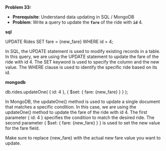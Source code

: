 **Problem 33:**

- **Prerequisite**: Understand data updating in SQL / MongoDB
- **Problem**: Write a query to update the **`fare`** of the ride with **`id`** 4.


**sql**

UPDATE Rides
SET fare = {new_fare}
WHERE id = 4;

In SQL, the UPDATE statement is used to modify existing records in a table. In this query, we are using the UPDATE statement to update the fare of the ride with id 4. The SET keyword is used to specify the column and the new value. The WHERE clause is used to identify the specific ride based on its id.


**mongodb**

db.rides.updateOne(
  { id: 4 },
  { $set: { fare: {new_fare} } }
);

In MongoDB, the updateOne() method is used to update a single document that matches a specific condition. In this case, we are using the updateOne() method to update the fare of the ride with id 4. The first parameter { id: 4 } specifies the condition to match the desired ride. The second parameter { $set: { fare: {new_fare} } } is used to set the new value for the fare field.

Make sure to replace {new_fare} with the actual new fare value you want to update.
